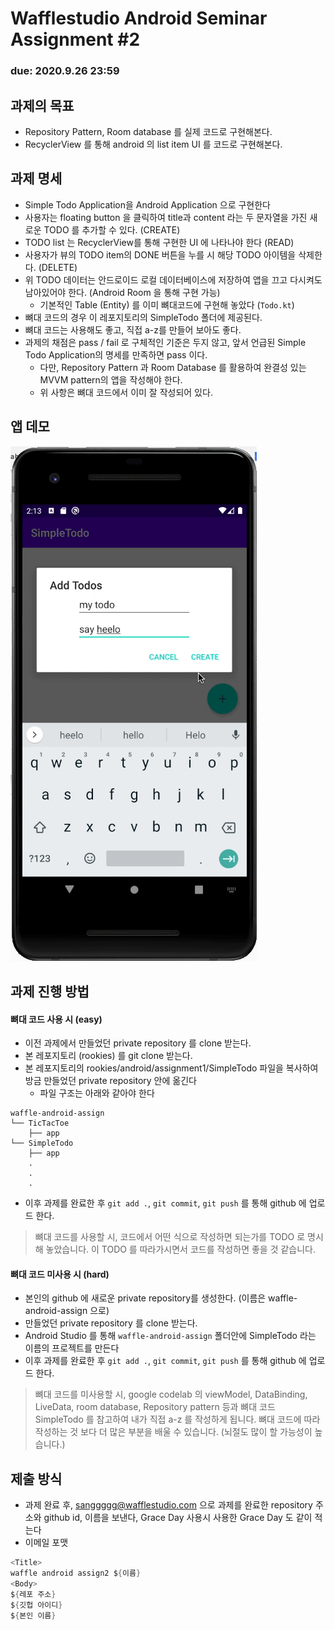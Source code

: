 # Wafflestudio Android Seminar Assignment #2
### due: 2020.9.26 23:59

## 과제의 목표
- Repository Pattern, Room database 를 실제 코드로 구현해본다.
- RecyclerView 를 통해 android 의 list item UI 를 코드로 구현해본다.

## 과제 명세
- Simple Todo Application을 Android Application 으로 구현한다
- 사용자는 floating button 을 클릭하여 title과 content 라는 두 문자열을 가진 새로운 TODO 를 추가할 수 있다. (CREATE)
- TODO list 는 RecyclerView를 통해 구현한 UI 에 나타나야 한다 (READ)
- 사용자가 뷰의 TODO item의 DONE 버튼을 누를 시 해당 TODO 아이템을 삭제한다. (DELETE)
- 위 TODO 데이터는 안드로이드 로컬 데이터베이스에 저장하여 앱을 끄고 다시켜도 남아있어야 한다. (Android Room 을 통해 구현 가능)
  - 기본적인 Table (Entity) 를 이미 뼈대코드에 구현해 놓았다 (`Todo.kt`)
- 뼈대 코드의 경우 이 레포지토리의 SimpleTodo 폴더에 제공된다.
- 뼈대 코드는 사용해도 좋고, 직접 a-z를 만들어 보아도 좋다.
- 과제의 채점은 pass / fail 로 구체적인 기준은 두지 않고, 앞서 언급된 Simple Todo Application의 명세를 만족하면 pass 이다.
  - 다만, Repository Pattern 과 Room Database 를 활용하여 완결성 있는 MVVM pattern의 앱을 작성해야 한다.
  - 위 사항은 뼈대 코드에서 이미 잘 작성되어 있다.

## 앱 데모
![Demo](demo.gif)
  
## 과제 진행 방법
#### 뼈대 코드 사용 시 (easy)
- 이전 과제에서 만들었던 private repository 를 clone 받는다.
- 본 레포지토리 (rookies) 를 git clone 받는다.
- 본 레포지토리의 rookies/android/assignment1/SimpleTodo 파일을 복사하여 방금 만들었던 private repository 안에 옮긴다
  - 파일 구조는 아래와 같아야 한다
```
waffle-android-assign
└── TicTacToe
    ├── app
└── SimpleTodo
    ├── app
    .
    .
    .
```
- 이후 과제를 완료한 후 `git add .`, `git commit`, `git push` 를 통해 github 에 업로드 한다.

> 뼈대 코드를 사용할 시, 코드에서 어떤 식으로 작성하면 되는가를 TODO 로 명시해 놓았습니다.
> 이 TODO 를 따라가시면서 코드를 작성하면 좋을 것 같습니다.

#### 뼈대 코드 미사용 시 (hard)
- 본인의 github 에 새로운 private repository를 생성한다. (이름은 waffle-android-assign 으로)
- 만들었던 private repository 를 clone 받는다.
- Android Studio 를 통해 `waffle-android-assign` 폴더안에 SimpleTodo 라는 이름의 프로젝트를 만든다
- 이후 과제를 완료한 후 `git add .`, `git commit`, `git push` 를 통해 github 에 업로드 한다.

> 뼈대 코드를 미사용할 시, google codelab 의 viewModel, DataBinding, LiveData, room database, Repository pattern 등과 뼈대 코드 SimpleTodo 를 참고하여 내가 직접 a-z 를 작성하게 됩니다.
> 뼈대 코드에 따라 작성하는 것 보다 더 많은 부분을 배울 수 있습니다. (뇌절도 많이 할 가능성이 높습니다.)
  
## 제출 방식
- 과제 완료 후, sanggggg@wafflestudio.com 으로 과제를 완료한 repository 주소와 github id, 이름을 보낸다, Grace Day 사용시 사용한 Grace Day 도 같이 적는다
- 이메일 포맷
```kotlin
<Title>
waffle android assign2 ${이름}
<Body>
${레포 주소}
${깃헙 아이디}
${본인 이름}
```
